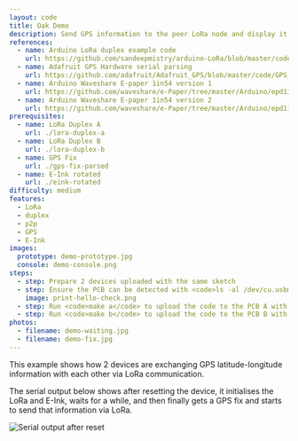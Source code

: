 ```yaml
---
layout: code
title: Oak Demo
description: Send GPS information to the peer LoRa node and display it on the E-Ink screen
references:
  - name: Arduino LoRa duplex example code
    url: https://github.com/sandeepmistry/arduino-LoRa/blob/master/code/LoRaDuplex/LoRaDuplex.ino
  - name: Adafruit GPS Hardware serial parsing
    url: https://github.com/adafruit/Adafruit_GPS/blob/master/code/GPS_HardwareSerial_Parsing/GPS_HardwareSerial_Parsing.ino
  - name: Arduino Waveshare E-paper 1in54 version 1
    url: https://github.com/waveshare/e-Paper/tree/master/Arduino/epd1in54
  - name: Arduino Waveshare E-paper 1in54 version 2
    url: https://github.com/waveshare/e-Paper/tree/master/Arduino/epd1in54_V2
prerequisites:
  - name: LoRa Duplex A
    url: ./lora-duplex-a
  - name: LoRa Duplex B
    url: ./lora-duplex-b
  - name: GPS Fix
    url: ./gps-fix-parsed
  - name: E-Ink rotated
    url: ./eink-rotated
difficulty: medium
features:
  - LoRa
  - duplex
  - p2p
  - GPS
  - E-Ink
images:
  prototype: demo-prototype.jpg
  console: demo-console.png
steps:
  - step: Prepare 2 devices uploaded with the same sketch
  - step: Ensure the PCB can be detected with <code>ls -al /dev/cu.usbmodem</code> and <code>arduino-cli board list</code>.
    image: print-hello-check.png
  - step: Run <code>make a</code> to upload the code to the PCB A with local address <code>0xAA</code>, destination address<code>0xBB</code>, E-Ink version <code>2</code>
  - step: Run <code>make b</code> to upload the code to the PCB B with local address <code>0xBB</code>, destination address<code>0xAA</code>, E-Ink version <code>1</code>
photos:
  - filename: demo-waiting.jpg
  - filename: demo-fix.jpg
---
```


This example shows how 2 devices are exchanging GPS latitude-longitude information with each other via LoRa communication.

The serial output below shows after resetting the device, it initialises the LoRa and E-Ink, waits for a while, and then finally gets a GPS fix and starts to send that information via LoRa.

<img src="{{ site.url }}/images/code/demo-reset-console.png" alt="Serial output after reset">
